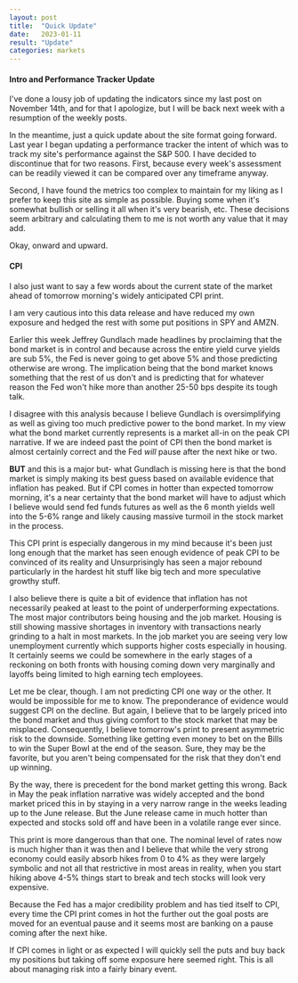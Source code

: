 ```yaml
---
layout: post
title:  "Quick Update"
date:   2023-01-11
result: "Update"
categories: markets
---
```

<h4><b>Intro and Performance Tracker Update</b></h4>

I've done a lousy job of updating the indicators since my last post on November 14th, and for that I apologize, but I will be back next week with a resumption of the weekly posts.

In the meantime, just a quick update about the site format going forward. Last year I began updating a performance tracker the intent of which was to track my site's performance against the S&P 500. I have decided to discontinue that for two reasons. First, because every week's assessment can be readily viewed it can be compared over any timeframe anyway.

Second, I have found the metrics too complex to maintain for my liking as I prefer to keep this site as simple as possible. Buying some when it's somewhat bullish or selling it all when it's very bearish, etc. These decisions seem arbitrary and calculating them to me is not worth any value that it may add.

Okay, onward and upward.

<h4><b>CPI</b></h4>

I also just want to say a few words about the current state of the market ahead of tomorrow morning's widely anticipated CPI print.

I am very cautious into this data release and have reduced my own exposure and hedged the rest with some put positions in SPY and AMZN.

Earlier this week Jeffrey Gundlach made headlines by proclaiming that the bond market is in control and because across the entire yield curve yields are sub 5%, the Fed is never going to get above 5% and those predicting otherwise are wrong. The implication being that the bond market knows something that the rest of us don't and is predicting that for whatever reason the Fed won't hike more than another 25-50 bps despite its tough talk.

I disagree with this analysis because I believe Gundlach is oversimplifying as well as giving too much predictive power to the bond market. In my view what the bond market currently represents is a market all-in on the peak CPI narrative. If we are indeed past the point of CPI then the bond market is almost certainly correct and the Fed <i>will</i> pause after the next hike or two.

<b>BUT</b> and this is a major but- what Gundlach is missing here is that the bond market is simply making its best guess based on available evidence that inflation has peaked. But if CPI comes in hotter than expected tomorrow morning, it's a near certainty that the bond market will have to adjust which I believe would send fed funds futures as well as the 6 month yields well into the 5-6% range and likely causing massive turmoil in the stock market in the process.

This CPI print is especially dangerous in my mind because it's been just long enough that the market has seen enough evidence of peak CPI to be convinced of its reality and Unsurprisingly has seen a major rebound particularly in the hardest hit stuff like big tech and more speculative growthy stuff.

I also believe there is quite a bit of evidence that inflation has not necessarily peaked at least to the point of underperforming expectations. The most major contributors being housing and the job market. Housing is still showing massive shortages in inventory with transactions nearly grinding to a halt in most markets. In the job market you are seeing very low unemployment currently which supports higher costs especially in housing. It certainly seems we could be somewhere in the early stages of a reckoning on both fronts with housing coming down very marginally and layoffs being limited to high earning tech employees.

Let me be clear, though. I am not predicting CPI one way or the other. It would be impossible for me to know. The preponderance of evidence would suggest CPI on the decline. But again, I believe that to be largely priced into the bond market and thus giving comfort to the stock market that may be misplaced. Consequently, I believe tomorrow's print to present asymmetric risk to the downside. Something like getting even money to bet on the Bills to win the Super Bowl at the end of the season. Sure, they may be the favorite, but you aren't being compensated for the risk that they don't end up winning.

By the way, there is precedent for the bond market getting this wrong. Back in May the peak inflation narrative was widely accepted and the bond market priced this in by staying in a very narrow range in the weeks leading up to the June release. But the June release came in much hotter than expected and stocks sold off and have been in a volatile range ever since.

This print is more dangerous than that one. The nominal level of rates now is much higher than it was then and I believe that while the very strong economy could easily absorb hikes from 0 to 4% as they were largely symbolic and not all that restrictive in most areas in reality, when you start hiking above 4-5% things start to break and tech stocks will look very expensive.

Because the Fed has a major credibility problem and has tied itself to CPI, every time the CPI print comes in hot the further out the goal posts are moved for an eventual pause and it seems most are banking on a pause coming after the next hike.

If CPI comes in light or as expected I will quickly sell the puts and buy back my positions but taking off some exposure here seemed right. This is all about managing risk into a fairly binary event.
